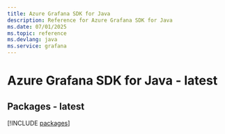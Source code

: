```yaml
---
title: Azure Grafana SDK for Java
description: Reference for Azure Grafana SDK for Java
ms.date: 07/01/2025
ms.topic: reference
ms.devlang: java
ms.service: grafana
---
```

# Azure Grafana SDK for Java - latest
## Packages - latest
[!INCLUDE [packages](grafana-index.md)]